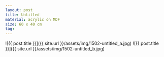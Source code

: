```yaml
---
layout: post
title: Untitled
material: acrylic on MDF
size: 60 x 40 cm
tag:
---
```


![{{ post.title }}]({{ site.url }}/assets/img/1502-untitled_a.jpg)
![{{ post.title }}]({{ site.url }}/assets/img/1502-untitled_b.jpg)
